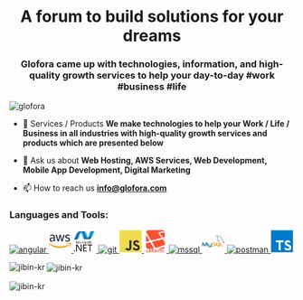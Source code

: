 <h1 align="center">A forum to build solutions for your dreams</h1>
<h3 align="center">Glofora came up with technologies, information, and high-quality growth services to help your day-to-day #work #business #life</h3>

<p align="left"> <img src="https://komarev.com/ghpvc/?username=glofora&label=Profile%20views&color=0e75b6&style=flat" alt="glofora" /> </p>



- 🌱 Services / Products **We make technologies to help your Work / Life / Business in all industries with high-quality growth services and products which are presented below**

- 💬 Ask us about **Web Hosting, AWS Services, Web Development, Mobile App Development, Digital Marketing**

- 📫 How to reach us **info@glofora.com**

<p align="left">
</p>
<h3 align="left">Languages and Tools:</h3>
<p align="left"> <a href="https://angular.io" target="_blank" rel="noreferrer"> <img src="https://angular.io/assets/images/logos/angular/angular.svg" alt="angular" width="40" height="40"/> </a> <a href="https://aws.amazon.com" target="_blank" rel="noreferrer"> <img src="https://raw.githubusercontent.com/devicons/devicon/master/icons/amazonwebservices/amazonwebservices-original-wordmark.svg" alt="aws" width="40" height="40"/> </a> <a href="https://dotnet.microsoft.com/" target="_blank" rel="noreferrer"> <img src="https://raw.githubusercontent.com/devicons/devicon/master/icons/dot-net/dot-net-original-wordmark.svg" alt="dotnet" width="40" height="40"/> </a> <a href="https://git-scm.com/" target="_blank" rel="noreferrer"> <img src="https://www.vectorlogo.zone/logos/git-scm/git-scm-icon.svg" alt="git" width="40" height="40"/> </a> <a href="https://developer.mozilla.org/en-US/docs/Web/JavaScript" target="_blank" rel="noreferrer"> <img src="https://raw.githubusercontent.com/devicons/devicon/master/icons/javascript/javascript-original.svg" alt="javascript" width="40" height="40"/> </a> <a href="https://laravel.com/" target="_blank" rel="noreferrer"> <img src="https://raw.githubusercontent.com/devicons/devicon/master/icons/laravel/laravel-plain-wordmark.svg" alt="laravel" width="40" height="40"/> </a> <a href="https://www.microsoft.com/en-us/sql-server" target="_blank" rel="noreferrer"> <img src="https://www.svgrepo.com/show/303229/microsoft-sql-server-logo.svg" alt="mssql" width="40" height="40"/> </a> <a href="https://www.mysql.com/" target="_blank" rel="noreferrer"> <img src="https://raw.githubusercontent.com/devicons/devicon/master/icons/mysql/mysql-original-wordmark.svg" alt="mysql" width="40" height="40"/> </a> <a href="https://postman.com" target="_blank" rel="noreferrer"> <img src="https://www.vectorlogo.zone/logos/getpostman/getpostman-icon.svg" alt="postman" width="40" height="40"/> </a> <a href="https://www.typescriptlang.org/" target="_blank" rel="noreferrer"> <img src="https://raw.githubusercontent.com/devicons/devicon/master/icons/typescript/typescript-original.svg" alt="typescript" width="40" height="40"/> </a> </p>

<p><img align="left" src="https://github-readme-stats.vercel.app/api/top-langs?username=jibin-kr&show_icons=true&locale=en&layout=compact" alt="jibin-kr" /></p>

<p>&nbsp;<img align="center" src="https://github-readme-stats.vercel.app/api?username=jibin-kr&show_icons=true&locale=en" alt="jibin-kr" /></p>

<p><img align="center" src="https://github-readme-streak-stats.herokuapp.com/?user=jibin-kr&" alt="jibin-kr" /></p>
